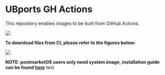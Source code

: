 # UBports GH Actions
This repository enables images to be built from GitHub Actions.

![](https://github.com/dreemurrs-embedded/halium-santoni/workflows/Halium%20Image/badge.svg)

**To download files from CI, please refer to the figures below:**

![](https://github.com/dreemurrs-embedded/halium-santoni/raw/hybris/images/Screenshot_20200114_024916.png)

**NOTE: postmarketOS users only need system image, installation guide can be found [here](https://wiki.postmarketos.org/wiki/Hybris#Android_system_image)**
test
